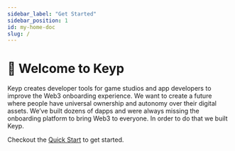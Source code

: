```yaml
---
sidebar_label: "Get Started"
sidebar_position: 1
id: my-home-doc
slug: /
---
```


# 🍩 Welcome to Keyp

Keyp creates developer tools for game studios and app developers to improve the Web3 onboarding experience.
We want to create a future where people have universal ownership and autonomy over their digital assets.
We’ve built dozens of dapps and were always missing the onboarding platform to bring Web3 to everyone. In order to do that we built Keyp.

Checkout the [Quick Start](docs/get-started/intro.md) to get started.
